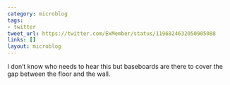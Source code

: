 ```yaml
---
category: microblog
tags:
- twitter
tweet_url: https://twitter.com/ExMember/status/1196824632050905088
links: []
layout: microblog
---
```

I don’t know who needs to hear this but baseboards are there to cover the gap between the floor and the wall.
